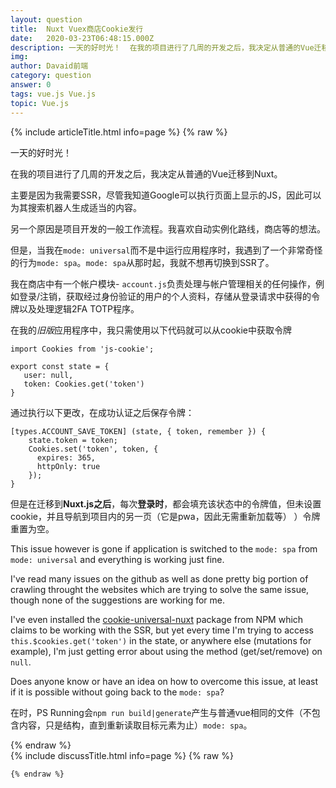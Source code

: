 ```yaml
---
layout: question
title:  Nuxt Vuex商店Cookie发行
date:   2020-03-23T06:48:15.000Z
description: 一天的好时光！  在我的项目进行了几周的开发之后，我决定从普通的Vue迁移到Nuxt。 主要是因为我需要SSR，尽管我知道Google可以执行页面...
img: 
author: Davaid前端
category: question
answer: 0
tags: vue.js Vue.js
topic: Vue.js
---
```

<div class="article-root">
  <div class="article">
    {% include articleTitle.html info=page %}
    {% raw %}
    <div class="article-content"><p><font style="vertical-align: inherit;"><font style="vertical-align: inherit;">一天的好时光！  </font></font></p>

<p><font style="vertical-align: inherit;"><font style="vertical-align: inherit;">在我的项目进行了几周的开发之后，我决定从普通的Vue迁移到Nuxt。 </font></font></p>

<p><font style="vertical-align: inherit;"><font style="vertical-align: inherit;">主要是因为我需要SSR，尽管我知道Google可以执行页面上显示的JS，因此可以为其搜索机器人生成适当的内容。  </font></font></p>

<p><font style="vertical-align: inherit;"><font style="vertical-align: inherit;">另一个原因是项目开发的一般工作流程。</font><font style="vertical-align: inherit;">我喜欢自动实例化路线，商店等的想法。</font></font></p>

<p><font style="vertical-align: inherit;"><font style="vertical-align: inherit;">但是，当我在</font></font><code>mode: universal</code><font style="vertical-align: inherit;"><font style="vertical-align: inherit;">而不是中</font><font style="vertical-align: inherit;">运行应用程序时，我遇到了一个非常奇怪的行为</font></font><code>mode: spa</code><font style="vertical-align: inherit;"><font style="vertical-align: inherit;">。</font></font><code>mode: spa</code><font style="vertical-align: inherit;"><font style="vertical-align: inherit;">从那时起，我</font><font style="vertical-align: inherit;">就不想再切换到</font><font style="vertical-align: inherit;">SSR了。  </font></font></p>

<p><font style="vertical-align: inherit;"><font style="vertical-align: inherit;">我在商店中有一个帐户模块- </font></font><code>account.js</code><font style="vertical-align: inherit;"><font style="vertical-align: inherit;">负责处理与帐户管理相关的任何操作，例如登录/注销，获取经过身份验证的用户的个人资料，存储从登录请求中获得的令牌以及处理逻辑2FA TOTP程序。</font></font></p>

<p><font style="vertical-align: inherit;"><font style="vertical-align: inherit;">在我的</font></font><em><font style="vertical-align: inherit;"><font style="vertical-align: inherit;">旧版</font></font></em><font style="vertical-align: inherit;"><font style="vertical-align: inherit;">应用程序中，我只需使用以下代码就可以从cookie中获取令牌  </font></font></p>

<pre><code>import Cookies from 'js-cookie';<font></font>
<font></font>
export const state = {<font></font>
   user: null,<font></font>
   token: Cookies.get('token')<font></font>
}<font></font>
</code></pre>

<p><font style="vertical-align: inherit;"><font style="vertical-align: inherit;">通过执行以下更改，在成功认证之后保存令牌：</font></font></p>

<pre><code>[types.ACCOUNT_SAVE_TOKEN] (state, { token, remember }) {<font></font>
    state.token = token;<font></font>
    Cookies.set('token', token, {<font></font>
      expires: 365,<font></font>
      httpOnly: true<font></font>
    });<font></font>
}<font></font>
</code></pre>

<p><font style="vertical-align: inherit;"><font style="vertical-align: inherit;">但是在迁移到</font></font><strong><font style="vertical-align: inherit;"><font style="vertical-align: inherit;">Nuxt.js之后</font></font></strong><font style="vertical-align: inherit;"><font style="vertical-align: inherit;">，每次</font><strong><font style="vertical-align: inherit;">登录时</font></strong><font style="vertical-align: inherit;">，都会填充该状态中的令牌值，但未设置cookie，并且导航到项目内的另一页（它是pwa，因此无需重新加载等） ）令牌重置为空。</font></font></p>

<p>This issue however is gone if application is switched to the <code>mode: spa</code> from <code>mode: universal</code> and everything is working just fine. </p>

<p>I've read many issues on the github as well as done pretty big portion of crawling throught the websites which are trying to solve the same issue, though none of the suggestions are working for me.  </p>

<p>I've even installed the <a href="https://www.npmjs.com/package/cookie-universal-nuxt" rel="noreferrer">cookie-universal-nuxt</a> package from NPM which claims to be working with the SSR, but yet every time I'm trying to access <code>this.$cookies.get('token')</code> in the state, or anywhere else (mutations for example), I'm just getting error about using the method (get/set/remove) on <code>null</code>.</p>

<p>Does anyone know or have an idea on how to overcome this issue, at least if it is possible without going back to the <code>mode: spa</code>? </p>

<p><font style="vertical-align: inherit;"><font style="vertical-align: inherit;">在时，PS Running会</font></font><code>npm run build|generate</code><font style="vertical-align: inherit;"><font style="vertical-align: inherit;">产生与普通vue相同的文件（不包含内容，只是结构，直到重新读取目标元素为止）</font></font><code>mode: spa</code><font style="vertical-align: inherit;"><font style="vertical-align: inherit;">。</font></font></p></div>
    {% endraw %}
  </div>

  <div class="discuss-wrapper">
    {% include discussTitle.html info=page %}
    {% raw %}
    
    {% endraw %}
  </div>
<div>

